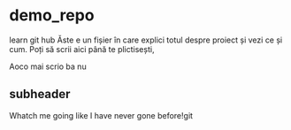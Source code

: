 # demo_repo

learn git hub
Ăste e un fișier în care explici totul despre proiect și vezi ce și cum.
Poți să scrii aici până te plictisești,

Aoco mai scrio ba nu

## subheader

Whatch me going like I have never gone before!git

